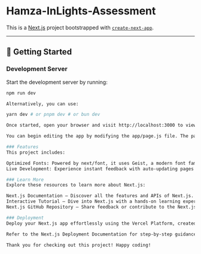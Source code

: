 # Hamza-InLights-Assessment

This is a [Next.js](https://nextjs.org) project bootstrapped with [`create-next-app`](https://github.com/vercel/next.js/tree/canary/packages/create-next-app).

---

## 🚀 Getting Started  

### Development Server  

Start the development server by running:  
```bash
npm run dev

Alternatively, you can use:

yarn dev # or pnpm dev # or bun dev

Once started, open your browser and visit http://localhost:3000 to view the project.

You can begin editing the app by modifying the app/page.js file. The page auto-updates as you save your changes.

### Features
This project includes:

Optimized Fonts: Powered by next/font, it uses Geist, a modern font family by Vercel.
Live Development: Experience instant feedback with auto-updating pages during development.

### Learn More
Explore these resources to learn more about Next.js:

Next.js Documentation – Discover all the features and APIs of Next.js.
Interactive Tutorial – Dive into Next.js with a hands-on learning experience.
Next.js GitHub Repository – Share feedback or contribute to the Next.js ecosystem.

### Deployment
Deploy your Next.js app effortlessly using the Vercel Platform, created by the team behind Next.js.

Refer to the Next.js Deployment Documentation for step-by-step guidance.

Thank you for checking out this project! Happy coding!




